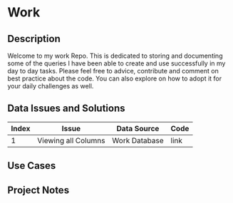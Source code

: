 # Work
## Description
Welcome to my work Repo. This is dedicated to storing and documenting some of the queries I have been able to create and use successfully in my day to day tasks. Please feel free to advice, contribute and comment on best practice about the code. You can also explore on how to adopt it for your daily challenges as well.

## Data Issues and Solutions

| Index | Issue               | Data Source   | Code |
| ------|---------------------|---------------|------|
| 1     | Viewing all Columns | Work Database | link |


## Use Cases
## Project Notes
